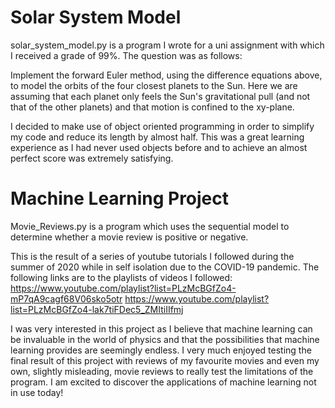 # Solar System Model
solar_system_model.py is a program I wrote for a uni assignment with which I received a grade of 99%. The question was as follows:

Implement the forward Euler method, using the difference equations above, to model the orbits of the four closest planets to the Sun.  Here we are assuming that each planet only feels the Sun's gravitational pull (and not that of the other planets) and that motion is confined to the xy-plane.

I decided to make use of object oriented programming in order to simplify my code and reduce its length by almost half. This was a great learning experience as I had never used objects before and to achieve an almost perfect score was extremely satisfying.

# Machine Learning Project
Movie_Reviews.py is a program which uses the sequential model to determine whether a movie review is positive or negative. 

This is the result of a series of youtube tutorials I followed during the summer of 2020 while in self isolation due to the COVID-19 pandemic. The following links are to the playlists of videos I followed: https://www.youtube.com/playlist?list=PLzMcBGfZo4-mP7qA9cagf68V06sko5otr  https://www.youtube.com/playlist?list=PLzMcBGfZo4-lak7tiFDec5_ZMItiIIfmj

I was very interested in this project as I believe that machine learning can be invaluable in the world of physics and that the possibilities that machine learning provides are seemingly endless. I very much enjoyed testing the final result of this project with reviews of my favourite movies and even my own, slightly misleading, movie reviews to really test the limitations of the program. I am excited to discover the applications of machine learning not in use today!
